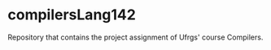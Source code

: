 compilersLang142
================

Repository that contains the project assignment of Ufrgs' course Compilers.
